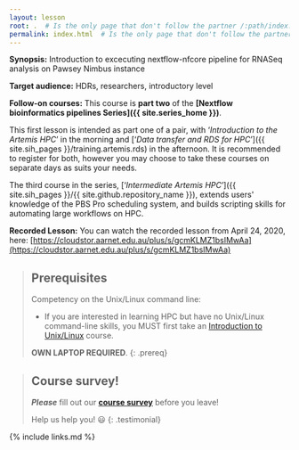 ```yaml
---
layout: lesson
root: .  # Is the only page that don't follow the partner /:path/index.html
permalink: index.html  # Is the only page that don't follow the partner /:path/index.html
---
```


**Synopsis:** Introduction to excecuting nextflow-nfcore pipeline for RNASeq analysis on Pawsey Nimbus instance

**Target audience:**  HDRs, researchers, introductory level

**Follow-on courses:** This course is **part two** of the **[Nextflow bioinformatics pipelines Series]({{ site.series_home }})**.

This first lesson is intended as part one of a pair, with ‘_Introduction to the Artemis HPC_’ in the morning and [‘_Data transfer and RDS for HPC_’]({{ site.sih_pages }}/training.artemis.rds) in the afternoon. It is recommended to register for both, however you may choose to take these courses on separate days as suits your needs.

The third course in the series, [‘_Intermediate Artemis HPC_’]({{ site.sih_pages }}/{{ site.github.repository_name }}), extends users' knowledge of the PBS Pro scheduling system, and builds scripting skills for automating large workflows on HPC.



**Recorded Lesson:** You can watch the recorded lesson from April 24, 2020, here: [https://cloudstor.aarnet.edu.au/plus/s/gcmKLMZ1bsIMwAa](https://cloudstor.aarnet.edu.au/plus/s/gcmKLMZ1bsIMwAa)

> ## Prerequisites
> Competency on the Unix/Linux command line:
>
> * If you are interested in learning HPC but have no Unix/Linux command-line skills, you MUST first take an [Introduction to Unix/Linux](https://intersect.org.au/training/course/unix) course.
>
> **OWN LAPTOP REQUIRED**.
{: .prereq}

> ## Course survey!
>
> **_Please_** fill out our **[course survey](https://redcap.sydney.edu.au/surveys/?s=FJ33MYNCRR)** before you leave!
>
> Help us help you! :smiley:
{: .testimonial}

{% include links.md %}
